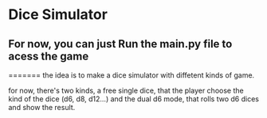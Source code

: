 # Dice Simulator
 

## For now, you can just Run the main.py file to acess the game
=======
the idea is to make a dice simulator with diffetent kinds of game.

for now, there's two kinds, a free single dice, that the player choose the kind of the dice (d6, d8, d12...)
and the dual d6 mode, that rolls two d6 dices and show the result.

